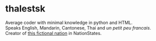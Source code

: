 <!DOCTYPE html>
<html>

<head>
	<title>thalestsk</title>
</head>

<body>

<h1>thalestsk</h1>
<p>Average coder with minimal knowledge in python and HTML.<br>
Speaks English, Mandarin, Cantonese, Thai and <i>un petit peu francais</i>.<br>
Creator of <a href="https://www.nationstates.net/nation=imperial_royal_union">this fictional nation</a> in NationStates.</p>

</body>
</html>